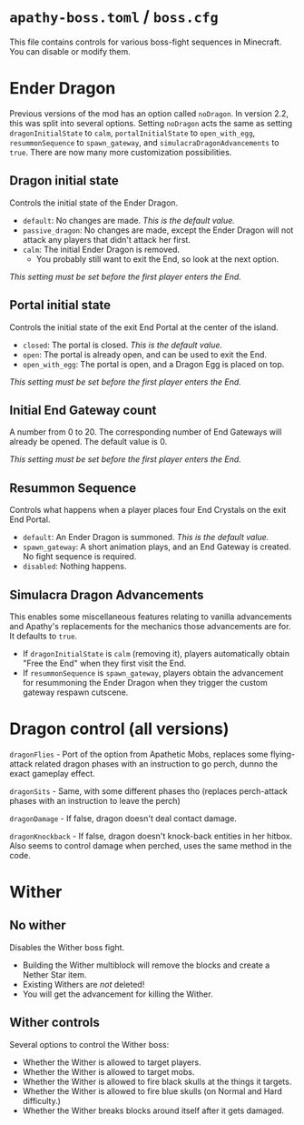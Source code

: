 # `apathy-boss.toml` / `boss.cfg`

This file contains controls for various boss-fight sequences in Minecraft. You can disable or modify them.

# Ender Dragon

Previous versions of the mod has an option called `noDragon`. In version 2.2, this was split into several options. Setting `noDragon` acts the same as setting `dragonInitialState` to `calm`, `portalInitialState` to `open_with_egg`, `resummonSequence` to `spawn_gateway`, and `simulacraDragonAdvancements` to `true`. There are now many more customization possibilities.

## Dragon initial state

Controls the initial state of the Ender Dragon.

* `default`: No changes are made. *This is the default value.*
* `passive_dragon`: No changes are made, except the Ender Dragon will not attack any players that didn't attack her first.
* `calm`: The initial Ender Dragon is removed. 
  * You probably still want to exit the End, so look at the next option.

*This setting must be set before the first player enters the End.*

## Portal initial state

Controls the initial state of the exit End Portal at the center of the island.

* `closed`: The portal is closed. *This is the default value.*
* `open`: The portal is already open, and can be used to exit the End.
* `open_with_egg`: The portal is open, and a Dragon Egg is placed on top.

*This setting must be set before the first player enters the End.*

## Initial End Gateway count

A number from 0 to 20. The corresponding number of End Gateways will already be opened. The default value is 0.

*This setting must be set before the first player enters the End.*

## Resummon Sequence

Controls what happens when a player places four End Crystals on the exit End Portal.

* `default`: An Ender Dragon is summoned. *This is the default value.*
* `spawn_gateway`: A short animation plays, and an End Gateway is created. No fight sequence is required.
* `disabled`: Nothing happens.

## Simulacra Dragon Advancements

This enables some miscellaneous features relating to vanilla advancements and Apathy's replacements for the mechanics those advancements are for. It defaults to `true`.

* If `dragonInitialState` is `calm` (removing it), players automatically obtain "Free the End" when they first visit the End.
* If `resummonSequence` is `spawn_gateway`, players obtain the advancement for resummoning the Ender Dragon when they trigger the custom gateway respawn cutscene.

# Dragon control (all versions)

`dragonFlies` - Port of the option from Apathetic Mobs, replaces some flying-attack related dragon phases with an instruction to go perch, dunno the exact gameplay effect.

`dragonSits` - Same, with some different phases tho (replaces perch-attack phases with an instruction to leave the perch)

`dragonDamage` - If false, dragon doesn't deal contact damage.

`dragonKnockback` - If false, dragon doesn't knock-back entities in her hitbox. Also seems to control damage when perched, uses the same method in the code.

# Wither

## No wither

Disables the Wither boss fight.

* Building the Wither multiblock will remove the blocks and create a Nether Star item.
* Existing Withers are *not* deleted!
* You will get the advancement for killing the Wither.

## Wither controls

Several options to control the Wither boss:

* Whether the Wither is allowed to target players.
* Whether the Wither is allowed to target mobs.
* Whether the Wither is allowed to fire black skulls at the things it targets.
* Whether the Wither is allowed to fire blue skulls (on Normal and Hard difficulty.)
* Whether the Wither breaks blocks around itself after it gets damaged.